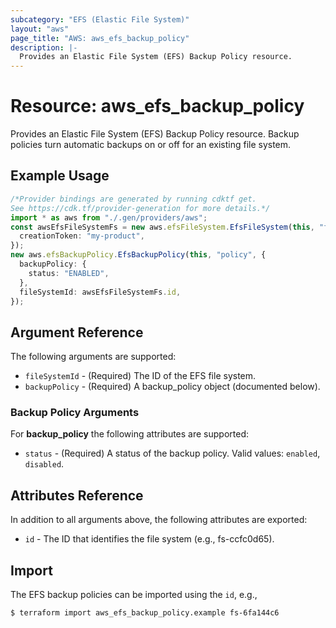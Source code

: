 ```yaml
---
subcategory: "EFS (Elastic File System)"
layout: "aws"
page_title: "AWS: aws_efs_backup_policy"
description: |-
  Provides an Elastic File System (EFS) Backup Policy resource.
---
```


# Resource: aws\_efs\_backup\_policy

Provides an Elastic File System (EFS) Backup Policy resource.
Backup policies turn automatic backups on or off for an existing file system.

## Example Usage

```typescript
/*Provider bindings are generated by running cdktf get.
See https://cdk.tf/provider-generation for more details.*/
import * as aws from "./.gen/providers/aws";
const awsEfsFileSystemFs = new aws.efsFileSystem.EfsFileSystem(this, "fs", {
  creationToken: "my-product",
});
new aws.efsBackupPolicy.EfsBackupPolicy(this, "policy", {
  backupPolicy: {
    status: "ENABLED",
  },
  fileSystemId: awsEfsFileSystemFs.id,
});

```

## Argument Reference

The following arguments are supported:

* `fileSystemId` - (Required) The ID of the EFS file system.
* `backupPolicy` - (Required) A backup\_policy object (documented below).

### Backup Policy Arguments

For **backup\_policy** the following attributes are supported:

* `status` - (Required) A status of the backup policy. Valid values: `enabled`, `disabled`.

## Attributes Reference

In addition to all arguments above, the following attributes are exported:

* `id` - The ID that identifies the file system (e.g., fs-ccfc0d65).

## Import

The EFS backup policies can be imported using the `id`, e.g.,

```console
$ terraform import aws_efs_backup_policy.example fs-6fa144c6
```
